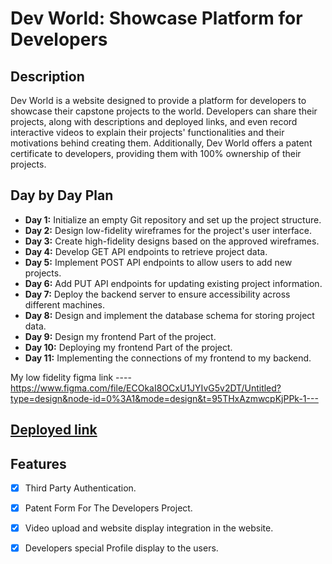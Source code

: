 # Dev World: Showcase Platform for Developers

## Description

Dev World is a website designed to provide a platform for developers to showcase their capstone projects to the world. Developers can share their projects, along with descriptions and deployed links, and even record interactive videos to explain their projects' functionalities and their motivations behind creating them. Additionally, Dev World offers a patent certificate to developers, providing them with 100% ownership of their projects.

## Day by Day Plan

- **Day 1:** Initialize an empty Git repository and set up the project structure.
- **Day 2:** Design low-fidelity wireframes for the project's user interface.
- **Day 3:** Create high-fidelity designs based on the approved wireframes.
- **Day 4:** Develop GET API endpoints to retrieve project data.
- **Day 5:** Implement POST API endpoints to allow users to add new projects.
- **Day 6:** Add PUT API endpoints for updating existing project information.
- **Day 7:** Deploy the backend server to ensure accessibility across different machines.
- **Day 8:** Design and implement the database schema for storing project data.
- **Day 9:** Design my frontend Part of the project.
- **Day 10:** Deploying my frontend Part of the project.
- **Day 11:** Implementing the connections of my frontend to my backend.

My low fidelity figma link ---- https://www.figma.com/file/ECOkaI8OCxU1JYIvG5v2DT/Untitled?type=design&node-id=0%3A1&mode=design&t=95THxAzmwcpKjPPk-1---

## [Deployed link](https://dev-world-cap.vercel.app/)

## Features
- [x] Third Party Authentication.
- [x] Patent Form For The Developers Project.
- [x] Video upload and website display integration in the website.
- [x] Developers special Profile display to the users.  

